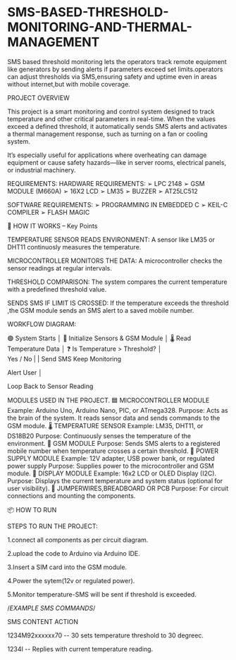 # SMS-BASED-THRESHOLD-MONITORING-AND-THERMAL-MANAGEMENT
SMS based threshold monitoring lets the operators track remote equipment like generators by sending alerts if parameters exceed set limits.operators can adjust thresholds via SMS,ensuring safety and uptime even in areas without internet,but with mobile coverage.

PROJECT OVERVIEW

This project is a smart monitoring and control system designed to track temperature and other critical parameters in real-time. When the values exceed a defined threshold, it automatically sends SMS alerts and activates a thermal management response, such as turning on a fan or cooling system.

It’s especially useful for applications where overheating can damage equipment or cause safety hazards—like in server rooms, electrical panels, or industrial machinery.

REQUIREMENTS:
HARDWARE REQUIREMENTS:
➢ LPC 2148
➢ GSM MODULE (M660A)
➢ 16X2 LCD
➢ LM35
➢ BUZZER
➢ AT25LC512

SOFTWARE REQUIREMENTS:
➢ PROGRAMMING IN EMBEDDED C
➢ KEIL-C COMPILER
➢ FLASH MAGIC

🔄 HOW IT WORKS – Key Points

TEMPERATURE SENSOR READS ENVIRONMENT:
A sensor like LM35 or DHT11 continuosly measures the temperature.

MICROCONTROLLER MONITORS THE DATA:
A microcontroller checks the sensor readings at regular intervals.

THRESHOLD COMPARISON:
The system compares the current temperature with a predefined threshold value.

SENDS SMS IF LIMIT IS CROSSED:
If the temperature exceeds the threshold ,the GSM module sends an SMS alert to a saved mobile number.

WORKFLOW DIAGRAM:

🟢 System Starts
      │
🔧 Initialize Sensors & GSM Module
      │
🌡️ Read Temperature Data
      │
❓ Is Temperature > Threshold?
      │    
    Yes    /   No
    |           |
Send SMS    Keep Monitoring

Alert User 
     │
     
Loop Back to Sensor Reading

MODULES USED IN THE PROJECT.
   🟦 MICROCONTROLLER MODULE
        Example: Arduino Uno, Arduino Nano, PIC, or ATmega328.
        Purpose: Acts as the brain of the system. It reads sensor data and sends commands to the GSM module.
    🌡️ TEMPERATURE SENSOR
        Example: LM35, DHT11, or DS18B20
        Purpose: Continuously senses the temperature of the environment.
    📶 GSM MODULE
        Purpose: Sends SMS alerts to a registered mobile number when temperature crosses a certain threshold.
    🔋 POWER SUPPLY MODULE
        Example: 12V adapter, USB power bank, or regulated power supply
        Purpose: Supplies power to the microcontroller and GSM module.
    🧪 DISPLAY MODULE
        Example: 16x2 LCD or OLED Display (I2C).
        Purpose: Displays the current temperature and system status (optional for user visibility).
    🧰 JUMPERWIRES,BREADBOARD OR PCB
        Purpose: For circuit connections and mounting the components.

📦 HOW TO RUN

STEPS TO RUN THE PROJECT:

 1.connect all components as per circuit diagram.
 
 2.upload the code to Arduino via Arduino IDE.
 
 3.Insert a SIM card into the GSM module.
 
 4.Power the sytem(12v or regulated power).
 
 5.Monitor temperature-SMS will be sent if threshold is exceeded.

/*EXAMPLE SMS COMMANDS*/

SMS CONTENT 	         ACTION

1234M92xxxxxx70     --   30 sets temperature threshold to 30 degreec.

1234I	     --        Replies with current temperature reading.



